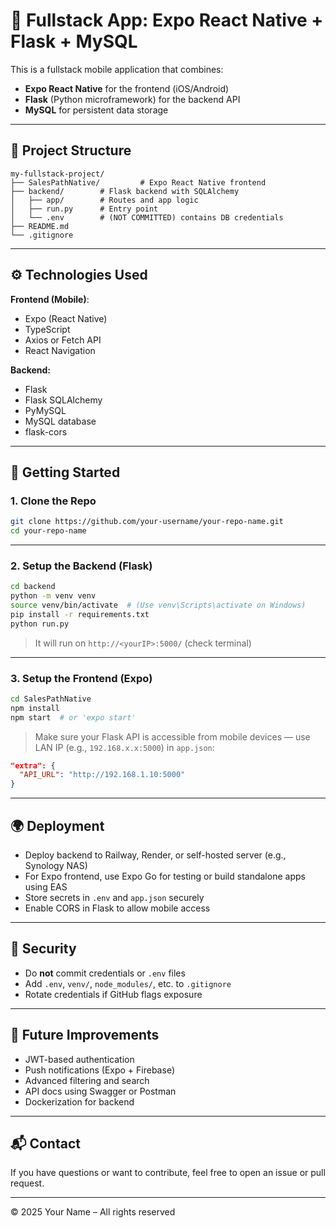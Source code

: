 # 📱 Fullstack App: Expo React Native + Flask + MySQL

This is a fullstack mobile application that combines:

- **Expo React Native** for the frontend (iOS/Android)
- **Flask** (Python microframework) for the backend API
- **MySQL** for persistent data storage

---

## 📁 Project Structure

```
my-fullstack-project/
├── SalesPathNative/         # Expo React Native frontend
├── backend/        # Flask backend with SQLAlchemy
│   ├── app/        # Routes and app logic
│   ├── run.py      # Entry point
│   └── .env        # (NOT COMMITTED) contains DB credentials
├── README.md
└── .gitignore
```

---

## ⚙️ Technologies Used

**Frontend (Mobile)**:
- Expo (React Native)
- TypeScript
- Axios or Fetch API
- React Navigation

**Backend:**
- Flask
- Flask SQLAlchemy
- PyMySQL
- MySQL database
- flask-cors

---

## 🚀 Getting Started

### 1. Clone the Repo
```bash
git clone https://github.com/your-username/your-repo-name.git
cd your-repo-name
```

---

### 2. Setup the Backend (Flask)
```bash
cd backend
python -m venv venv
source venv/bin/activate  # (Use venv\Scripts\activate on Windows)
pip install -r requirements.txt
python run.py
```
> It will run on `http://<yourIP>:5000/` (check terminal)

---

### 3. Setup the Frontend (Expo)
```bash
cd SalesPathNative
npm install
npm start  # or 'expo start'
```
> Make sure your Flask API is accessible from mobile devices — use LAN IP (e.g., `192.168.x.x:5000`) in `app.json`:
```json
"extra": {
  "API_URL": "http://192.168.1.10:5000"
}
```

---

## 🌍 Deployment

- Deploy backend to Railway, Render, or self-hosted server (e.g., Synology NAS)
- For Expo frontend, use Expo Go for testing or build standalone apps using EAS
- Store secrets in `.env` and `app.json` securely
- Enable CORS in Flask to allow mobile access

---

## 🔐 Security

- Do **not** commit credentials or `.env` files
- Add `.env`, `venv/`, `node_modules/`, etc. to `.gitignore`
- Rotate credentials if GitHub flags exposure

---

## 🧠 Future Improvements

- JWT-based authentication
- Push notifications (Expo + Firebase)
- Advanced filtering and search
- API docs using Swagger or Postman
- Dockerization for backend

---

## 📬 Contact

If you have questions or want to contribute, feel free to open an issue or pull request.

---

© 2025 Your Name – All rights reserved

